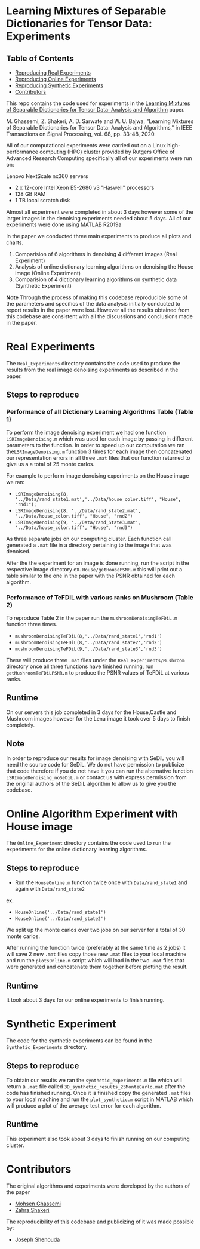 # Learning Mixtures of Separable Dictionaries for Tensor Data: Experiments
## Table of Contents
<!-- MarkdownTOC -->
- [Reproducing Real Experiments](#real_experiments)
- [Reproducing Online Experiments](#online_experiments)
- [Reproducing Synthetic Experiments](#synthetic_experiments)
- [Contributors](#contributors)
<!-- /MarkdownTOC -->


This repo contains the code used for experiments in the [Learning Mixtures of Separable Dictionaries for Tensor Data: Analysis and Algorithm](https://arxiv.org/pdf/1903.09284.pdf) paper.

M. Ghassemi, Z. Shakeri, A. D. Sarwate and W. U. Bajwa, "Learning Mixtures of Separable Dictionaries for Tensor Data: Analysis and Algorithms," in IEEE Transactions on Signal Processing, vol. 68, pp. 33-48, 2020.

All of our computational experiments were carried out on a Linux high-performance computing (HPC) cluster provided by Rutgers Office of Advanced Research Computing specifically all of our experiments were run on: 

Lenovo NextScale nx360 servers
- 2 x 12-core Intel Xeon E5-2680 v3 "Haswell" processors
- 128 GB RAM
- 1 TB local scratch disk

Almost all experiment were completed in about 3 days however some of the larger images in the denoising experiments needed about 5 days.
All of our experiments were done using MATLAB R2019a

In the paper we conducted three main experiments to produce all plots and charts.

1. Comparision of 6 algorithms in denoising 4 different images (Real Experiment)
2. Analysis of online dictionary learning algorithms on denoising the House image (Online Experiment)
3. Comparision of 4 dictionary learning algorithms on synthetic data (Synthetic Experiment)

**Note** Through the process of making this codebase reproducible some of the parameters and specifics of the data analysis initially conducted to report results in the paper were lost. However all the results obtained from this codebase are consistent with all the discussions and conclusions made in the paper.

<a name="real_experiments"></a>
# Real Experiments
The `Real_Experiments` directory contains the code used to produce the results from the real image denoising experiments as described in the paper.

## Steps to reproduce
### Performance of all Dictionary Learning Algorithms Table (Table 1)
To perform the image denoising experiment we had one function `LSRImageDenoising.m` which was used for each image by passing in different parameters to the function. In order to speed up our computation we ran the`LSRImageDenoising.m` function 3 times for each image then concatenated our representation errors in all three `.mat` files that our function returned to give us a a total of 25 monte carlos.

For example to perform image denoising experiments on the House image we ran:
- `LSRImageDenoising(8, '../Data/rand_state1.mat','../Data/house_color.tiff', "House", "rnd1");`
- `LSRImageDenoising(8, '../Data/rand_state2.mat', '../Data/house_color.tiff', "House", "rnd2")`
- `LSRImageDenoising(9, '../Data/rand_State3.mat', '../Data/house_color.tiff', "House", "rnd3")`

As three separate jobs on our computing cluster. Each function call generated a `.mat` file in a directory pertaining to the image that was denoised. 

After the the experiment for an image is done running, run the script in the respective image directory 
ex. `House/getHousePSNR.m` this will print out a table similar to the one in the paper with the PSNR obtained for each algorithm.

### Performance of TeFDiL with various ranks on Mushroom (Table 2)
To reproduce Table 2 in the paper run the `mushroomDenoisingTeFDiL.m` function three times.
- `mushroomDenoisingTeFDiL(8,'../Data/rand_state1','rnd1')`
- `mushroomDenoisingTeFDiL(8,'../Data/rand_state2','rnd2')`
- `mushroomDenoisingTeFDiL(9,'../Data/rand_state3','rnd3')`

These will produce three `.mat` files under the `Real_Experiments/Mushroom` directory once all three functions have finished running, run `getMushroomTeFDiLPSNR.m` to produce the PSNR values of TeFDiL at various ranks.

## Runtime
On our servers this job completed in 3 days for the House,Castle and Mushroom images however for the Lena image it took over 5 days to finish completely.

## Note
In order to reproduce our results for image denoising with SeDiL you will need the source code for SeDiL. We do not have permission to publicize that code therefore if you do not have it you can run the alternative function `LSRImageDenoising_noSeDiL.m` or contact us with express permission from the original authors of the SeDiL algorithm to allow us to give you the codebase.

<a name="online_experiments"></a>
# Online Algorithm Experiment with House image
The `Online_Experiment` directory contains the code used to run the experiments for the online dictionary learning algorithms.
## Steps to reproduce
- Run the `HouseOnline.m` function twice once with `Data/rand_state1` and again with `Data/rand_state2`

ex.
- `HouseOnline('../Data/rand_state1')`
- `HouseOnline('../Data/rand_state2')`

We split up the monte carlos over two jobs on our server for a total of 30 monte carlos.

After running the function twice (preferably at the same time as 2 jobs) it will save 2 new `.mat` files copy those new `.mat` files to your local machine and run the  `plotsOnline.m` script which will load in the two `.mat` files that were generated and concatenate them together before plotting the result. 
## Runtime
It took about 3 days for our online experiments to finish running.
<a name="synthetic_experiments"></a>
# Synthetic Experiment
The code for the synthetic experiments can be found in the `Synthetic_Experiments` directory.
## Steps to reproduce
To obtain our results we ran the `synthetic_experiments.m` file which will return a `.mat` file called `3D_synthetic_results_25MonteCarlo.mat` after the code has finished running. Once it is finished copy the generated `.mat` files to your local machine and run the `plot_synthetic.m` script in MATLAB which will produce a plot of the average test error for each algorithm.

## Runtime
This experiment also took about 3 days to finish running on our computing cluster.
<a name="contributors"></a>
# Contributors

The original algorithms and experiments were developed by the authors of the paper 
- [Mohsen Ghassemi](http://eceweb1.rutgers.edu/~mg975/)
- [Zahra Shakeri](https://sites.google.com/view/zshakeri/home?authuser=1)

The reproducibility of this codebase and publicizing of it was made possible by:
- [Joseph Shenouda](https://github.com/jshen99)
